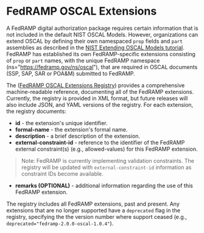 # FedRAMP OSCAL Extensions

A FedRAMP digital authorization package requires certain information that is not included in the default NIST OSCAL Models.  However, organizations can extend OSCAL by defining their own namespaced `prop` fields and `part` assemblies as described in the [NIST Extending OSCAL Models tutorial](https://pages.nist.gov/OSCAL/learn/tutorials/general/extension/).  FedRAMP has established its own FedRAMP-specific extensions consisting of `prop` or `part` names, with the unique FedRAMP namespace (ns="https://fedramp.gov/ns/oscal"), that are required in OSCAL documents (SSP, SAP, SAR or POA&M) submitted to FedRAMP.

The ([FedRAMP OSCAL Extensions Registry](fedramp_extensions_registry.xml)) provides a comprehensive machine-readable reference, documenting all of the FedRAMP extensions.  Currently, the registry is provided in XML format, but future releases will also include JSON, and YAML versions of the registry. For each extension, the registry documents:
- **id** - the extension's unique identifier.
- **formal-name** - the extension's formal name.
- **description** - a brief description of the extension.
- **external-constraint-id** - reference to the identifier of the FedRAMP external constraint(s) (e.g., allowed-values) for this FedRAMP extension.
> Note: FedRAMP is currently implementing validation constraints.  The registry will be updated with `external-constraint-id` information as constraint IDs become available. 
- **remarks (OPTIONAL)** - additional information regarding the use of this FedRAMP extension.

The registry includes all FedRAMP extensions, past and present.  Any extensions that are no longer supported have a `deprecated` flag in the registry, specifying the the version number where support ceased (e.g., `deprecated="fedramp-2.0.0-oscal-1.0.4"`).